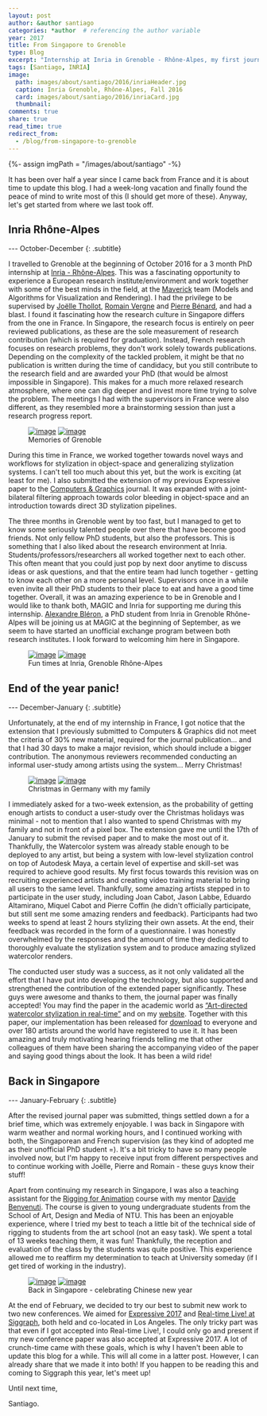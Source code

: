 ```yaml
---
layout: post
author: &author santiago
categories: *author  # referencing the author variable
year: 2017
title: From Singapore to Grenoble
type: Blog
excerpt: "Internship at Inria in Grenoble - Rhône-Alpes, my first journal publication, teaching Rigging for Animation (Oct 2016 - Feb 2017)"
tags: [Santiago, INRIA]
image:
  path: images/about/santiago/2016/inriaHeader.jpg
  caption: Inria Grenoble, Rhône-Alpes, Fall 2016
  card: images/about/santiago/2016/inriaCard.jpg
  thumbnail:
comments: true
share: true
read_time: true
redirect_from:
  - /blog/from-singapore-to-grenoble
---
```

{%- assign imgPath = "/images/about/santiago" -%}

It has been over half a year since I came back from France and it is about time to update this blog. I had a week-long vacation and finally found the peace of mind to write most of this (I should get more of these). Anyway, let's get started from where we last took off.

## Inria Rhône-Alpes

--- October-December
{: .subtitle}

I travelled to Grenoble at the beginning of October 2016 for a 3 month PhD internship at [Inria - Rhône-Alpes](https://www.inria.fr/en/centre/grenoble). This was a fascinating opportunity to experience a European research institute/environment and work together with some of the best minds in the field, at the [Maverick](https://maverick.inria.fr/) team (Models and Algorithms for Visualization and Rendering). I had the privilege to be supervised by [Joëlle Thollot](http://maverick.inria.fr/~Joelle.Thollot/), [Romain Vergne](http://romain.vergne.free.fr/blog/) and [Pierre Bénard](http://www.labri.fr/perso/pbenard/), and had a blast. I found it fascinating how the research culture in Singapore differs from the one in France. In Singapore, the research focus is entirely on peer reviewed publications, as these are the sole measurement of research contribution (which is required for graduation). Instead, French research focuses on research problems, they don't work solely towards publications. Depending on the complexity of the tackled problem, it might be that no publication is written during the time of candidacy, but you still contribute to the research field and are awarded your PhD (that would be almost impossible in Singapore). This makes for a much more relaxed research atmosphere, where one can dig deeper and invest more time trying to solve the problem. The meetings I had with the supervisors in France were also different, as they resembled more a brainstorming session than just a research progress report.

<!-- PHOTOS OF GRENOBLE -->
<figure class="pull-center half">
	<a href="{{imgPath}}/2016/grenoble1.jpg"><img src="{{imgPath}}/2016/grenoble1_low.jpg" alt="image"></a>
  <a href="{{imgPath}}/2016/grenoble2.jpg"><img src="{{imgPath}}/2016/grenoble2_low.jpg" alt="image"></a>
	<figcaption>Memories of Grenoble</figcaption>
</figure>

During this time in France, we worked together towards novel ways and workflows for stylization in object-space and generalizing stylization systems. I can't tell too much about this yet, but the work is exciting (at least for me). I also submitted the extension of my previous Expressive paper to the [Computers & Graphics](https://www.journals.elsevier.com/computers-and-graphics/) journal. It was expanded with a joint-bilateral filtering approach towards color bleeding in object-space and an introduction towards direct 3D stylization pipelines.

The three months in Grenoble went by too fast, but I managed to get to know some seriously talented people over there that have become good friends. Not only fellow PhD students, but also the professors. This is something that I also liked about the research environment at Inria. Students/professors/researchers all worked together next to each other. This often meant that you could just pop by next door anytime to discuss ideas or ask questions, and that the entire team had lunch together - getting to know each other on a more personal level. Supervisors once in a while even invite all their PhD students to their place to eat and have a good time together. Overall, it was an amazing experience to be in Grenoble and I would like to thank both, MAGIC and Inria for supporting me during this internship. [Alexandre Bléron](http://maverick.inria.fr/Members/Alexandre.Bleron/), a PhD student from Inria in Grenoble Rhône-Alpes will be joining us at MAGIC at the beginning of September, as we seem to have started an unofficial exchange program between both research institutes. I look forward to welcoming him here in Singapore.

<!-- PHOTOS OF INRIA -->
<figure class="pull-center half">
	<a href="{{imgPath}}/2016/inria1.jpg"><img src="{{imgPath}}/2016/inria1_low.jpg" alt="image"></a>
  <a href="{{imgPath}}/2016/inria2.jpg"><img src="{{imgPath}}/2016/inria2_low.jpg" alt="image"></a>
	<figcaption>Fun times at Inria, Grenoble Rhône-Alpes</figcaption>
</figure>

## End of the year panic!

--- December-January
{: .subtitle}

Unfortunately, at the end of my internship in France, I got notice that the extension that I previously submitted to Computers & Graphics did not meet the criteria of 30% new material, required for the journal publication... and that I had 30 days to make a major revision, which should include a bigger contribution. The anonymous reviewers recommended conducting an informal user-study among artists using the system... Merry Christmas!

<!-- PHOTOS OF Christmas -->
<figure class="pull-center half">
	<a href="{{imgPath}}/2016/germany1.jpg"><img src="{{imgPath}}/2016/germany1_low.jpg" alt="image"></a>
  <a href="{{imgPath}}/2016/germany2.jpg"><img src="{{imgPath}}/2016/germany2_low.jpg" alt="image"></a>
	<figcaption>Christmas in Germany with my family</figcaption>
</figure>

I immediately asked for a two-week extension, as the probability of getting enough artists to conduct a user-study over the Christmas holidays was minimal - not to mention that I also wanted to spend Christmas with my family and not in front of a pixel box. The extension gave me until the 17th of January to submit the revised paper and to make the most out of it. Thankfully, the Watercolor system was already stable enough to be deployed to any artist, but being a system with low-level stylization control on top of Autodesk Maya, a certain level of expertise and skill-set was required to achieve good results. My first focus towards this revision was on recruiting experienced artists and creating video training material to bring all users to the same level. Thankfully, some amazing artists stepped in to participate in the user study, including Joan Cabot, Jason Labbe, Eduardo Altamirano, Miquel Cabot and Pierre Coffin (he didn't officially participate, but still sent me some amazing renders and feedback). Participants had two weeks to spend at least 2 hours stylizing their own assets. At the end, their feedback was recorded in the form of a questionnaire. I was honestly overwhelmed by the responses and the amount of time they dedicated to thoroughly evaluate the stylization system and to produce amazing stylized watercolor renders.

The conducted user study was a success, as it not only validated all the effort that I have put into developing the technology, but also supported and strengthened the contribution of the extended paper significantly. These guys were awesome and thanks to them, the journal paper was finally accepted! You may find the paper in the academic world as [“Art-directed watercolor stylization in real-time”](http://www.sciencedirect.com/science/article/pii/S0097849317300316) and on my [website](/articles/Art-directed-watercolor-stylization-of-3D-animations-in-real-time/). Together with this paper, our implementation has been released for [download](https://docs.google.com/forms/d/e/1FAIpQLSf6vhIwRn02zS_B8iOpWJb5NQjtVL5pAo-xPm1GcnJd5Bb3eg/viewform?c=0&w=1) to everyone and over 180 artists around the world have registered to use it. It has been amazing and truly motivating hearing friends telling me that other colleagues of them have been sharing the accompanying video of the paper and saying good things about the look. It has been a wild ride!

## Back in Singapore

--- January-February
{: .subtitle}

After the revised journal paper was submitted, things settled down a for a brief time, which was extremely enjoyable. I was back in Singapore with warm weather and normal working hours, and I continued working with both, the Singaporean and French supervision (as they kind of adopted me as their unofficial PhD student =). It's a bit tricky to have so many people involved now, but I'm happy to receive input from different perspectives and to continue working with Joëlle, Pierre and Romain - these guys know their stuff!

Apart from continuing my research in Singapore, I was also a teaching assistant for the [Rigging for Animation](http://www.adm.ntu.edu.sg/Programmes/Undergraduate/UndergraduateProgrammes/Undergraduate-Degree/Pages/DT3004.aspx) course with my mentor [Davide Benvenuti](http://research.ntu.edu.sg/expertise/academicprofile/Pages/StaffProfile.aspx?ST_EMAILID=DBENVENUTI). The course is given to young undergraduate students from the School of Art, Design and Media of NTU. This has been an enjoyable experience, where I tried my best to teach a little bit of the technical side of rigging to students from the art school (not an easy task). We spent a total of 13 weeks teaching them, it was fun! Thankfully, the reception and evaluation of the class by the students was quite positive. This experience allowed me to reaffirm my determination to teach at University someday (if I get tired of working in the industry).

<!-- PHOTOS OF SINGAPORE -->
<figure class="pull-center half">
	<a href="{{imgPath}}/2017/singapore1.jpg"><img src="{{imgPath}}/2017/singapore1_low.jpg" alt="image"></a>
  <a href="{{imgPath}}/2017/singapore2.jpg"><img src="{{imgPath}}/2017/singapore2_low.jpg" alt="image"></a>
	<figcaption>Back in Singapore - celebrating Chinese new year</figcaption>
</figure>

At the end of February, we decided to try our best to submit new work to two new conferences. We aimed for [Expressive 2017](https://expressivesymposium.com/) and [Real-time Live! at Siggraph](http://s2017.siggraph.org/content/real-time-live), both held and co-located in Los Angeles. The only tricky part was that even if I got accepted into Real-time Live!, I could only go and present if my new conference paper was also accepted at Expressive 2017. A lot of crunch-time came with these goals, which is why I haven't been able to update this blog for a while. This will all come in a latter post. However, I can already share that we made it into both! If you happen to be reading this and coming to Siggraph this year, let's meet up!

Until next time,


Santiago.
